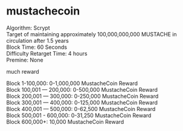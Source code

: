 mustachecoin
============

Algorithm: Scrypt<br>
Target of maintaining approximately 100,000,000,000 MUSTACHE in circulation after 1.5 years<br>
Block Time: 60 Seconds<br>
Difficulty Retarget Time: 4 hours<br>
Premine: None<br>
 
much reward<br>
 
Block 1-100,000: 0-1,000,000 MustacheCoin Reward<br>
Block 100,001 — 200,000: 0-500,000 MustacheCoin Reward<br>
Block 200,001 — 300,000: 0-250,000 MustacheCoin Reward<br>
Block 300,001 — 400,000: 0-125,000 MustacheCoin Reward<br>
Block 400,001 — 500,000: 0-62,500 MustacheCoin Reward<br>
Block 500,001 - 600,000: 0-31,250 MustacheCoin Reward<br>
Block 600,000+: 10,000 MustacheCoin Reward<br>
